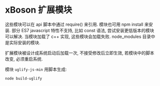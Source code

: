 # xBoson 扩展模块

这些模块可以在 api 脚本中通过 require() 来引用.
模块也可用 npm install 来安装.
部分 ES7 javascript 特性不支持, 比如 const 语法, 尝试安装更低版本的模块可以解决.
当模块加载了 c++ 实现, 这些模块会加载失败.
node_modules 目录中是实际安装的模块.

扩展模块被设计成系统启动后加载一次, 不接受修改后立即生效,
若模块中的脚本改变, 必须重启系统.


模块 `uglify-js-min` 用脚本生成:

```bash
node build-uglify
```